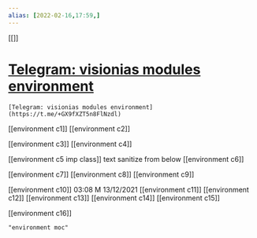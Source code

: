 ```yaml
---
alias: [2022-02-16,17:59,]
---
```

[[]]
# [Telegram: visionias modules environment](https://t.me/+GX9fXZT5n8FlNzdl)
```qrcode
[Telegram: visionias modules environment](https://t.me/+GX9fXZT5n8FlNzdl)
```
[[environment c1]]
[[environment c2]]

[[environment c3]]
[[environment c4]]

[[environment c5 imp class]]
text sanitize from below
[[environment c6]]

[[environment c7]]
[[environment c8]]
[[environment c9]]

[[environment c10]] 03:08 M 13/12/2021
[[environment c11]]
[[environment c12]]
[[environment c13]]
[[environment c14]]
[[environment c15]]

[[environment c16]]
```query 2021-09-29 09:14
"environment moc"
```